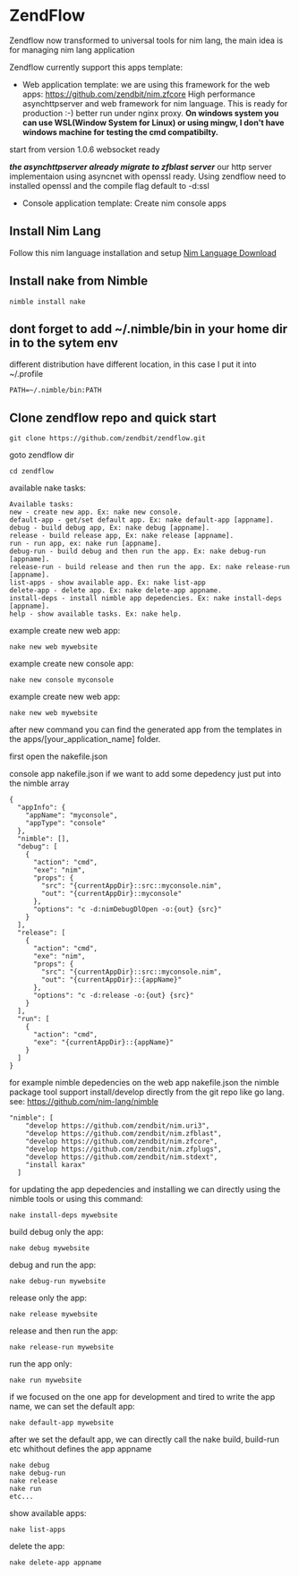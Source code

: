 # ZendFlow
Zendflow now transformed to universal tools for nim lang, the main idea is for managing nim lang application

Zendflow currently support this apps template:
- Web application template:
we are using this framework for the web apps: https://github.com/zendbit/nim.zfcore
High performance asynchttpserver and web framework for nim language. This is ready for production :-) better run under nginx proxy. **On windows system you can use WSL(Window System for Linux) or using mingw, I don't have windows machine for testing the cmd compatibilty.**

start from version 1.0.6 websocket ready

***the asynchttpserver already migrate to zfblast server*** our http server implementaion using asyncnet with openssl ready. Using zendflow need to installed openssl and the compile flag default to -d:ssl

- Console application template:
Create nim console apps

## Install Nim Lang

Follow this nim language installation and setup [Nim Language Download](https://nim-lang.org/install.html)

## Install nake from Nimble
```
nimble install nake
```

## dont forget to add ~/.nimble/bin in your home dir in to the sytem env
different distribution have different location, in this case I put it into ~/.profile
```
PATH=~/.nimble/bin:PATH
```

## Clone zendflow repo and quick start
```
git clone https://github.com/zendbit/zendflow.git
```

goto zendflow dir
```
cd zendflow
```

available nake tasks:
```
Available tasks:
new - create new app. Ex: nake new console.
default-app - get/set default app. Ex: nake default-app [appname].
debug - build debug app, Ex: nake debug [appname].
release - build release app, Ex: nake release [appname].
run - run app, ex: nake run [appname].
debug-run - build debug and then run the app. Ex: nake debug-run [appname].
release-run - build release and then run the app. Ex: nake release-run [appname].
list-apps - show available app. Ex: nake list-app
delete-app - delete app. Ex: nake delete-app appname.
install-deps - install nimble app depedencies. Ex: nake install-deps [appname].
help - show available tasks. Ex: nake help.
```

example create new web app:
```
nake new web mywebsite
```

example create new console app:
```
nake new console myconsole
```

example create new web app:
```
nake new web mywebsite
```

after new command you can find the generated app from the templates in the apps/[your_application_name] folder.

first open the nakefile.json

console app nakefile.json
if we want to add some depedency just put into the nimble array
```
{
  "appInfo": {
    "appName": "myconsole",
    "appType": "console"
  },
  "nimble": [],
  "debug": [
    {
      "action": "cmd",
      "exe": "nim",
      "props": {
        "src": "{currentAppDir}::src::myconsole.nim",
        "out": "{currentAppDir}::myconsole"
      },
      "options": "c -d:nimDebugDlOpen -o:{out} {src}"
    }
  ],
  "release": [
    {
      "action": "cmd",
      "exe": "nim",
      "props": {
        "src": "{currentAppDir}::src::myconsole.nim",
        "out": "{currentAppDir}::{appName}"
      },
      "options": "c -d:release -o:{out} {src}"
    }
  ],
  "run": [
    {
      "action": "cmd",
      "exe": "{currentAppDir}::{appName}"
    }
  ]
}
```

for example nimble depedencies on the web app nakefile.json
the nimble package tool support install/develop directly from the git repo like go lang.
see: https://github.com/nim-lang/nimble
```
"nimble": [
    "develop https://github.com/zendbit/nim.uri3",
    "develop https://github.com/zendbit/nim.zfblast",
    "develop https://github.com/zendbit/nim.zfcore",
    "develop https://github.com/zendbit/nim.zfplugs",
    "develop https://github.com/zendbit/nim.stdext",
    "install karax"
  ]
```

for updating the app depedencies and installing we can directly using the nimble tools or using this command:
```
nake install-deps mywebsite
```

build debug only the app:
```
nake debug mywebsite
```

debug and run the app:
```
nake debug-run mywebsite
```

release only the app:
```
nake release mywebsite
```

release and then run the app:
```
nake release-run mywebsite
```

run the app only:
```
nake run mywebsite
```

if we focused on the one app for development and tired to write the app name, we can set the default app:
```
nake default-app mywebsite
```

after we set the default app, we can directly call the nake build, build-run etc whithout defines the app appname
```
nake debug
nake debug-run
nake release
nake run
etc...
```

show available apps:
```
nake list-apps
```

delete the app:
```
nake delete-app appname
```
